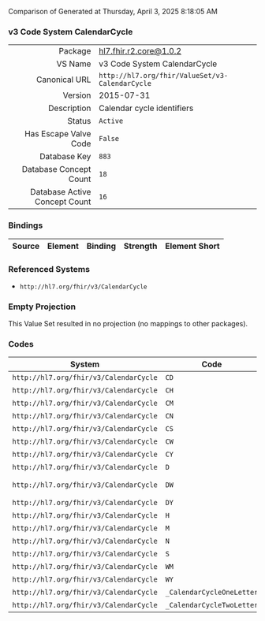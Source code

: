 Comparison of 
Generated at Thursday, April 3, 2025 8:18:05 AM

### v3 Code System CalendarCycle

|      |     |
| ---: | --- |
| Package | hl7.fhir.r2.core@1.0.2 |
| VS Name | v3 Code System CalendarCycle |
| Canonical URL | `http://hl7.org/fhir/ValueSet/v3-CalendarCycle` |
| Version | 2015-07-31 |
| Description | Calendar cycle identifiers |
| Status | `Active` |
| Has Escape Valve Code | `False` |
| Database Key | `883` |
| Database Concept Count | `18` |
| Database Active Concept Count | `16` |
### Bindings

| Source | Element | Binding | Strength | Element Short |
| ------ | ------- | ------- | -------- | ------------- |

### Referenced Systems

* `http://hl7.org/fhir/v3/CalendarCycle`
### Empty Projection

This Value Set resulted in no projection (no mappings to other packages).

### Codes

| System | Code | Display |
| ------ | ---- | ------- |
| `http://hl7.org/fhir/v3/CalendarCycle` | `CD` | day (continuous) |
| `http://hl7.org/fhir/v3/CalendarCycle` | `CH` | hour (continuous) |
| `http://hl7.org/fhir/v3/CalendarCycle` | `CM` | month (continuous) |
| `http://hl7.org/fhir/v3/CalendarCycle` | `CN` | minute (continuous) |
| `http://hl7.org/fhir/v3/CalendarCycle` | `CS` | second (continuous) |
| `http://hl7.org/fhir/v3/CalendarCycle` | `CW` | week (continuous) |
| `http://hl7.org/fhir/v3/CalendarCycle` | `CY` | year |
| `http://hl7.org/fhir/v3/CalendarCycle` | `D` | day of the month |
| `http://hl7.org/fhir/v3/CalendarCycle` | `DW` | day of the week (begins with Monday) |
| `http://hl7.org/fhir/v3/CalendarCycle` | `DY` | day of the year |
| `http://hl7.org/fhir/v3/CalendarCycle` | `H` | hour of the day |
| `http://hl7.org/fhir/v3/CalendarCycle` | `M` | month of the year |
| `http://hl7.org/fhir/v3/CalendarCycle` | `N` | minute of the hour |
| `http://hl7.org/fhir/v3/CalendarCycle` | `S` | second of the minute |
| `http://hl7.org/fhir/v3/CalendarCycle` | `WM` | week of the month |
| `http://hl7.org/fhir/v3/CalendarCycle` | `WY` | week of the year |
| `http://hl7.org/fhir/v3/CalendarCycle` | `_CalendarCycleOneLetter` | CalendarCycleOneLetter |
| `http://hl7.org/fhir/v3/CalendarCycle` | `_CalendarCycleTwoLetter` | CalendarCycleTwoLetter |
